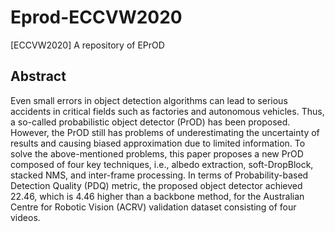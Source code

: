 # Eprod-ECCVW2020
[ECCVW2020] A repository of EPrOD

## Abstract

Even small errors in object detection algorithms can lead to serious accidents in
critical fields such as factories and autonomous vehicles. Thus, a so-called probabilistic object
detector (PrOD) has been proposed. However, the PrOD still has problems of underestimating
the uncertainty of results and causing biased approximation due to limited information. To
solve the above-mentioned problems, this paper proposes a new PrOD composed of four key
techniques, i.e., albedo extraction, soft-DropBlock, stacked NMS, and inter-frame processing.
In terms of Probability-based Detection Quality (PDQ) metric, the proposed object detector
achieved 22.46, which is 4.46 higher than a backbone method, for the Australian Centre for
Robotic Vision (ACRV) validation dataset consisting of four videos.


